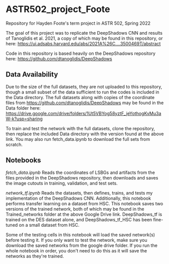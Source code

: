 # ASTR502_project_Foote
Repository for Hayden Foote's term project in ASTR 502, Spring 2022

The goal of this project was to replicate the DeepShadows CNN and results of Tanoglidis et al. 2021, a copy of which may be found in this repository, or here: https://ui.adsabs.harvard.edu/abs/2021A%26C....3500469T/abstract

Code in this repository is based heavily on the DeepShadows repository here: https://github.com/dtanoglidis/DeepShadows

## Data Availability
Due to the size of the full datasets, they are not uploaded to this repository, though a small subset of the data sufficient to run the codes is included in the Data directory. The full datasets along with copies of the coordinate files from https://github.com/dtanoglidis/DeepShadows may be found in the Data folder here: https://drive.google.com/drive/folders/1Ut5VBYog58yztF_jeYothogKvMu3aW-k?usp=sharing

To train and test the network with the full datasets, clone the repository, then replace the included Data directory with the version found at the above link. You may also run fetch_data.ipynb to download the full sets from scratch.

## Notebooks 
*fetch_data.ipynb* Reads the coordinates of LSBGs and artifacts from the files provided in the DeepShadows repository, then downloads and saves the image cutouts in training, validation, and test sets. 

*network_tf.ipynb* Reads the datasets, then defines, trains, and tests my implementation of the DeepShadows CNN. Additionally, this notebook performs transfer learning on a dataset from HSC. This notebook saves two versions of the trained network, both of which may be found in the Trained_networks folder at the above Google Drive link. DeepShadows_tf is trained on the DES dataset alone, and DeepShadows_tf_HSC has been fine-tuned on a small dataset from HSC.

Some of the testing cells in this notebook will load the saved network(s) before testing it. If you only want to test the network, make sure you download the saved networks from the google drive folder. If you run the whole notebook in order, you don't need to do this as it will save the networks as they're trained. 
